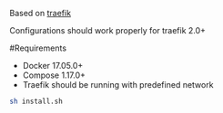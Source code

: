 Based on [traefik](https://hub.docker.com/_/traefik)

Configurations should work properly for traefik 2.0+

#Requirements

 * Docker 17.05.0+
 * Compose 1.17.0+
 * Traefik should be running with predefined network

```bash
sh install.sh
```